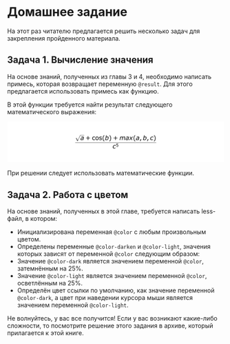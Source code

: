 # Домашнее задание

На этот раз читателю предлагается решить несколько задач для закрепления пройденного материала.

## Задача 1. Вычисление значения

На основе знаний, полученных из главы 3 и 4, необходимо написать примесь, которая возвращает переменную `@result`. Для этого предлагается использовать примесь как функцию.

В этой функции требуется найти результат следующего математического выражения:

![найти результат следующего математического выражения](chapter_4_homework_1.png)

При решении следует использовать математические функции.

## Задача 2. Работа с цветом

На основе знаний, полученных в этой главе, требуется написать less-файл, в котором:

- Инициализирована переменная `@color` с любым произвольным цветом.
- Определены переменные `@color-darken` и `@color-light`, значения которых зависят от переменной `@color` следующим образом:
- Значение `@color-dark` является значением переменной `@color`, затемнённым на 25%.
- Значение `@color-light` является значением переменной `@color`, осветлённым на 25%.
- Определён цвет ссылки по умолчанию, как значение переменной `@color-dark`, а цвет при наведении курсора мыши является значением переменной `@color-light`.

Не волнуйтесь, у вас все получится! Если у вас возникают какие-либо сложности,
то посмотрите решение этого задания в архиве, который прилагается к этой
книге.
